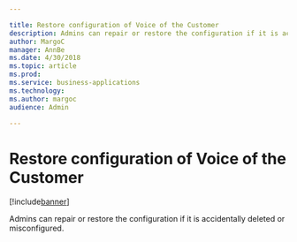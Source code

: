 ```yaml
---

title: Restore configuration of Voice of the Customer
description: Admins can repair or restore the configuration if it is accidentally deleted or misconfigured.
author: MargoC
manager: AnnBe
ms.date: 4/30/2018
ms.topic: article
ms.prod: 
ms.service: business-applications
ms.technology: 
ms.author: margoc
audience: Admin

---
```

#  Restore configuration of Voice of the Customer




[!include[banner](../../../includes/banner.md)]

Admins can repair or restore the configuration if it is accidentally deleted or
misconfigured.
